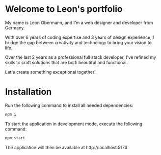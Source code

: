 # Welcome to Leon's portfolio

My name is Leon Obermann, and I'm a web designer and developer from Germany.

With over 6 years of coding expertise and 3 years of design experience, I bridge the gap between creativity and technology to bring your vision to life.

Over the last 2 years as a professional full stack developer, I've refined my skills to craft solutions that are both beautiful and functional.

Let's create something exceptional together!

# Installation

Run the following command to install all needed dependencies:

```bash
npm i
```

To start the application in development mode, execute the following command:

```bash
npm start
```

The application will then be available at http://localhost:5173.
